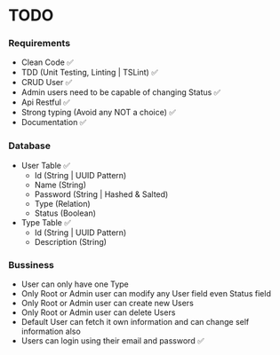 # TODO

### Requirements
* Clean Code ✅
* TDD (Unit Testing, Linting | TSLint) ✅
* CRUD User ✅
* Admin users need to be capable of changing Status ✅
* Api Restful ✅
* Strong typing (Avoid any NOT a choice) ✅
* Documentation ✅

### Database
* User Table ✅
    * Id (String | UUID Pattern)
    * Name (String)
    * Password (String | Hashed & Salted)
    * Type (Relation)
    * Status (Boolean)
* Type Table ✅
    * Id (String | UUID Pattern)
    * Description (String)

### Bussiness
* User can only have one Type
* Only Root or Admin user can modify any User field even Status field
* Only Root or Admin user can create new Users
* Only Root or Admin user can delete Users
* Default User can fetch it own information and can change self information also
* Users can login using their email and password ✅
